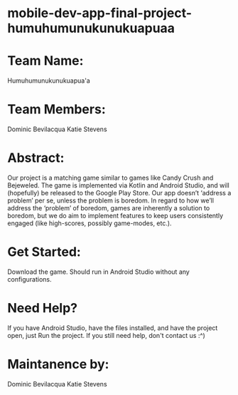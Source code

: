 # mobile-dev-app-final-project-humuhumunukunukuapuaa

# Team Name: 
Humuhumunukunukuapua'a
# Team Members: 
Dominic Bevilacqua
Katie Stevens


# Abstract:
Our project is a matching game similar to games like Candy Crush and Bejeweled. The game is implemented via Kotlin and Android Studio, and will (hopefully) be released to the Google Play Store. Our app doesn’t ‘address a problem’ per se, unless the problem is boredom. In regard to how we’ll address the ‘problem’ of boredom, games are inherently a solution to boredom, but we do aim to implement features to keep users consistently engaged (like high-scores, possibly game-modes, etc.).

# Get Started:
Download the game. Should run in Android Studio without any configurations.

# Need Help?
If you have Android Studio, have the files installed, and have the project open, just Run the project.
If you still need help, don't contact us :^)

# Maintanence by: 
Dominic Bevilacqua
Katie Stevens
